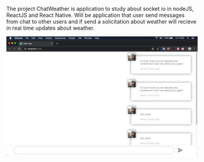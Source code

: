 The project ChatWeather is application to study about socket io in nodeJS, ReactJS and React Native.
Will be application that user send messages from chat to other users and if send a solicitation about weather will recieve in real time updates about weather. 

<img src="./ScreenShots/front.png" alt="no-image"/>